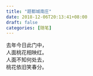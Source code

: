 ```yaml
---
title: "题都城南庄"
date: 2018-12-06T20:13:41+08:00
draft: false
categories: [随笔]
---
```

去年今日此门中，  
人面桃花相映红。  
人面不知何处去，  
桃花依旧笑春分。  
